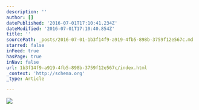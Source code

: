 ```yaml
---
description: ''
author: []
datePublished: '2016-07-01T17:10:41.234Z'
dateModified: '2016-07-01T17:10:40.854Z'
title: ''
sourcePath: _posts/2016-07-01-1b3f14f9-a919-4fb5-898b-3759f12e567c.md
starred: false
inFeed: true
hasPage: true
inNav: false
url: 1b3f14f9-a919-4fb5-898b-3759f12e567c/index.html
_context: 'http://schema.org'
_type: Article

---
```

![](https://the-grid-user-content.s3-us-west-2.amazonaws.com/c0e79557-e6f9-4856-90ef-bbce98ce464f.jpg)